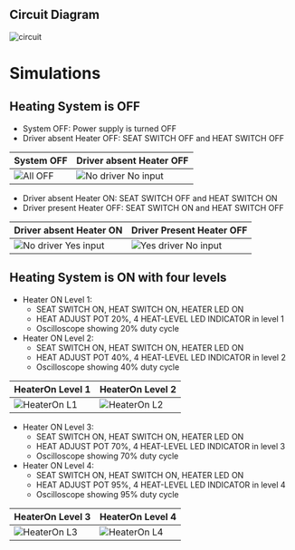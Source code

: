 ## Circuit Diagram

![circuit](https://user-images.githubusercontent.com/94305490/144299123-c3373403-ebfe-46a9-a513-9caa222c3bf8.png)


# Simulations
## Heating System is OFF

* System OFF: Power supply is turned OFF
* Driver absent Heater OFF: SEAT SWITCH OFF and HEAT SWITCH OFF

| System OFF | Driver absent Heater OFF |
| --- | --- |
| ![All OFF](https://user-images.githubusercontent.com/89698000/133662792-fe8e1f45-2954-4486-a500-0cc4f10d4333.png) | ![No driver No input](https://user-images.githubusercontent.com/89698000/133663006-4e5041ae-a9c5-4d59-b3f9-cd845d8ac41b.png) |

* Driver absent Heater ON: SEAT SWITCH OFF and HEAT SWITCH ON
* Driver present Heater OFF: SEAT SWITCH ON and HEAT SWITCH OFF

| Driver absent Heater ON | Driver Present Heater OFF |
| --- | --- |
| ![No driver Yes input](https://user-images.githubusercontent.com/89698000/133663016-9baf6897-155a-400b-b4f6-3f41f451867d.png) | ![Yes driver No input](https://user-images.githubusercontent.com/89698000/133663023-630c7f60-9d23-4d96-8bd1-4ce023480673.png) |

## Heating System is ON with four levels
* Heater ON Level 1: 
  * SEAT SWITCH ON, HEAT SWITCH ON, HEATER LED ON
  * HEAT ADJUST POT 20%, 4 HEAT-LEVEL LED INDICATOR in level 1
  * Oscilloscope showing 20% duty cycle
* Heater ON Level 2: 
  * SEAT SWITCH ON, HEAT SWITCH ON, HEATER LED ON
  * HEAT ADJUST POT 40%, 4 HEAT-LEVEL LED INDICATOR in level 2
  * Oscilloscope showing 40% duty cycle

| HeaterOn Level 1 | HeaterOn Level 2 |
| --- | --- |
| ![HeaterOn L1](https://user-images.githubusercontent.com/89698000/133663594-5f3fd727-8611-4590-a0ea-118eced8eeef.png) | ![HeaterOn L2](https://user-images.githubusercontent.com/89698000/133663606-2519cfd6-1803-4ac2-b200-23bb392c2f88.png) |

* Heater ON Level 3: 
  * SEAT SWITCH ON, HEAT SWITCH ON, HEATER LED ON
  * HEAT ADJUST POT 70%, 4 HEAT-LEVEL LED INDICATOR in level 3
  * Oscilloscope showing 70% duty cycle
* Heater ON Level 4: 
  * SEAT SWITCH ON, HEAT SWITCH ON, HEATER LED ON
  * HEAT ADJUST POT 95%, 4 HEAT-LEVEL LED INDICATOR in level 4
  * Oscilloscope showing 95% duty cycle

| HeaterOn Level 3 | HeaterOn Level 4 |
| --- | --- |
| ![HeaterOn L3](https://user-images.githubusercontent.com/89698000/133663616-a711e9df-7404-45dc-9411-870ef351a874.png) | ![HeaterOn L4](https://user-images.githubusercontent.com/89698000/133663624-fb6a9c52-8630-4ebc-b89a-0e54365dbcb9.png) |


